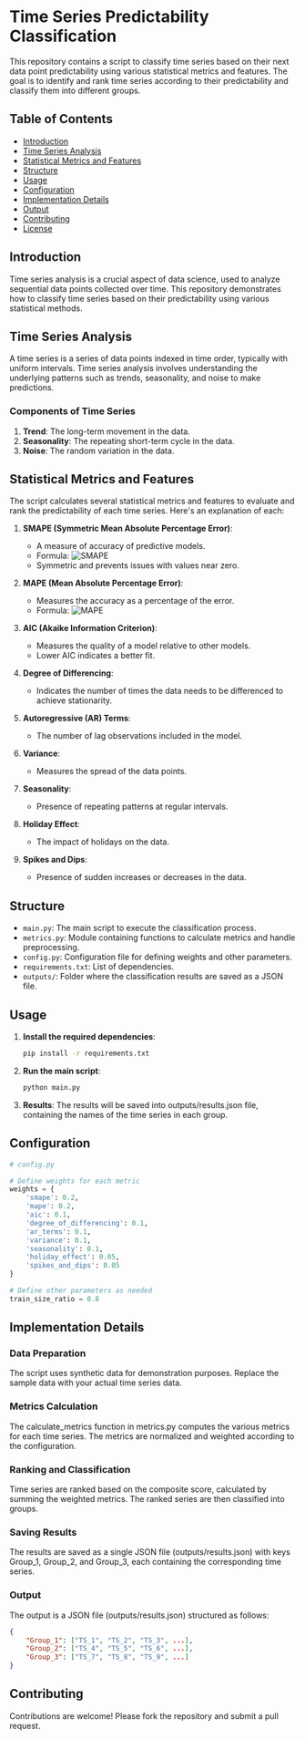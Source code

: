 # Time Series Predictability Classification

This repository contains a script to classify time series based on their next data point predictability using various statistical metrics and features. The goal is to identify and rank time series according to their predictability and classify them into different groups.

## Table of Contents
- [Introduction](#introduction)
- [Time Series Analysis](#time-series-analysis)
- [Statistical Metrics and Features](#statistical-metrics-and-features)
- [Structure](#structure)
- [Usage](#usage)
- [Configuration](#configuration)
- [Implementation Details](#implementation-details)
- [Output](#output)
- [Contributing](#contributing)
- [License](#license)

## Introduction

Time series analysis is a crucial aspect of data science, used to analyze sequential data points collected over time. This repository demonstrates how to classify time series based on their predictability using various statistical methods.

## Time Series Analysis

A time series is a series of data points indexed in time order, typically with uniform intervals. Time series analysis involves understanding the underlying patterns such as trends, seasonality, and noise to make predictions.

### Components of Time Series
1. **Trend**: The long-term movement in the data.
2. **Seasonality**: The repeating short-term cycle in the data.
3. **Noise**: The random variation in the data.

## Statistical Metrics and Features

The script calculates several statistical metrics and features to evaluate and rank the predictability of each time series. Here's an explanation of each:

1. **SMAPE (Symmetric Mean Absolute Percentage Error)**:
   - A measure of accuracy of predictive models.
   - Formula: ![SMAPE](https://wikimedia.org/api/rest_v1/media/math/render/svg/51f203c983bde9c771fbe89f62d93739c4a3795f)
   - Symmetric and prevents issues with values near zero.

2. **MAPE (Mean Absolute Percentage Error)**:
   - Measures the accuracy as a percentage of the error.
   - Formula: ![MAPE](https://wikimedia.org/api/rest_v1/media/math/render/svg/f0a53ed8eb9c0f5111f9b76d89d1d3f25f5677d3)

3. **AIC (Akaike Information Criterion)**:
   - Measures the quality of a model relative to other models.
   - Lower AIC indicates a better fit.

4. **Degree of Differencing**:
   - Indicates the number of times the data needs to be differenced to achieve stationarity.

5. **Autoregressive (AR) Terms**:
   - The number of lag observations included in the model.

6. **Variance**:
   - Measures the spread of the data points.

7. **Seasonality**:
   - Presence of repeating patterns at regular intervals.

8. **Holiday Effect**:
   - The impact of holidays on the data.

9. **Spikes and Dips**:
   - Presence of sudden increases or decreases in the data.

## Structure

- `main.py`: The main script to execute the classification process.
- `metrics.py`: Module containing functions to calculate metrics and handle preprocessing.
- `config.py`: Configuration file for defining weights and other parameters.
- `requirements.txt`: List of dependencies.
- `outputs/`: Folder where the classification results are saved as a JSON file.

## Usage

1. **Install the required dependencies**:
    ```bash
    pip install -r requirements.txt
    ```
2. **Run the main script**:
    ```bash
    python main.py
    ```
3. **Results**:
    The results will be saved into outputs/results.json file, containing the names of the time series in each group.

## Configuration
```python
# config.py

# Define weights for each metric
weights = {
    'smape': 0.2,
    'mape': 0.2,
    'aic': 0.1,
    'degree_of_differencing': 0.1,
    'ar_terms': 0.1,
    'variance': 0.1,
    'seasonality': 0.1,
    'holiday_effect': 0.05,
    'spikes_and_dips': 0.05
}

# Define other parameters as needed
train_size_ratio = 0.8
```

## Implementation Details

### Data Preparation
The script uses synthetic data for demonstration purposes. Replace the sample data with your actual time series data.

### Metrics Calculation
The calculate_metrics function in metrics.py computes the various metrics for each time series. The metrics are normalized and weighted according to the configuration.

### Ranking and Classification
Time series are ranked based on the composite score, calculated by summing the weighted metrics. The ranked series are then classified into groups.

### Saving Results
The results are saved as a single JSON file (outputs/results.json) with keys Group_1, Group_2, and Group_3, each containing the corresponding time series.

### Output
The output is a JSON file (outputs/results.json) structured as follows:
```json
{
    "Group_1": ["TS_1", "TS_2", "TS_3", ...],
    "Group_2": ["TS_4", "TS_5", "TS_6", ...],
    "Group_3": ["TS_7", "TS_8", "TS_9", ...]
}
````

## Contributing
Contributions are welcome! Please fork the repository and submit a pull request.

